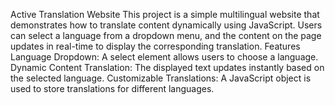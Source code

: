 Active Translation Website
This project is a simple multilingual website that demonstrates how to translate content dynamically using JavaScript. Users can select a language from a dropdown menu, and the content on the page updates in real-time to display the corresponding translation.
Features
Language Dropdown: A select element allows users to choose a language.
Dynamic Content Translation: The displayed text updates instantly based on the selected language.
Customizable Translations: A JavaScript object is used to store translations for different languages.
